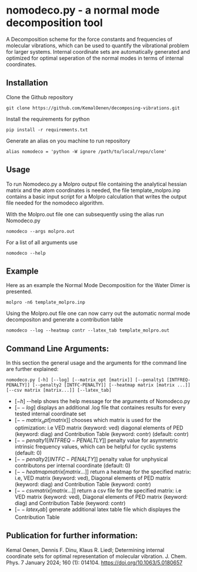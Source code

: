 # nomodeco.py - a normal mode decomposition tool
A Decomposition scheme for the force constants and frequencies of molecular vibrations, which can be used to quantify the vibrational problem for larger systems. 
Internal coordinate sets are automatically generated and optimized for optimal seperation of the normal modes in terms of internal coordinates.

## Installation

Clone the Github repository

```
git clone https://github.com/KemalOenen/decomposing-vibrations.git
```
Install the requirements for python

```
pip install -r requirements.txt
```
Generate an alias on you machine to run repository

```
alias nomodeco = 'python -W ignore /path/to/local/repo/clone'
```

## Usage

To run Nomodeco.py a Molpro output file containing the analytical hessian matrix and the atom coordinates is needed, the file template_molpro.inp contains a basic input script for a Molpro calculation that writes the output file needed for the nomodeco algorithm. 

With the Molpro.out file one can subsequently using the alias run Nomodeco.py

```
nomodeco --args molpro.out
```
For a list of all arguments use

```
nomodeco --help
```

## Example

Here as an example the Normal Mode Decomposition for the Water Dimer is presented.

```
molpro -n6 template_molpro.inp
```
Using the Molpro.out file one can now carry out the automatic normal mode decompositon and generate a contribution table

```
nomodeco --log --heatmap contr --latex_tab template_molpro.out
```


## Command Line Arguments:

In this section the general usage and the arguments for tthe command line are further explained:

```
nomodeco.py [-h] [--log] [--matrix_opt [matrix]] [--penalty1 [INTFREQ-PENALTY]] [--penalty2 [INTFC-PENALTY]] [--heatmap matrix [matrix ...]] [--csv matrix [matrix...]] [--latex_tab]
``` 
+ $[-h]$ --help shows the help message for the arguments of Nomodeco.py
+ $[--log]$ displays an additional .log file that containes results for every tested internal coordinate set
+ $[--matrix_opt [matrix]]$ chooses which matrix is used for the optimization: i.e VED matrix (keyword: ved) diagonal elements of PED (keyword: diag) and Contribution Table (keyword: contr) (default: contr)
+ $[--penalty1 [INTFREQ-PENALTLY]]$ penalty value for asymmetric intrinsic frequency values, which can be helpful for cyclic systems (default: 0)
+ $[--penalty2 [INTFC-PENALTY]]$ penalty value for unphysical contributons per internal coordinate (default: 0)
+ $[--heatmap matrix [matrix ...]]$ return a heatmap for the specified matrix: i.e, VED matrix (keyword: ved), Diagonal elements of PED matrix (keyword: diag) and Contribution Table (keyword: contr)
+ $[--csv matrix [matrix...]]$ return a csv file for the specified matrix: i.e VED matrix (keyword: ved), Diagonal elements of PED matrix (keyword: diag) and Contribution Table (keyword: contr)
+ $[--latex_tab]$ generate additional latex table file which displayes the Contribution Table




## Publication for further information:
Kemal Oenen, Dennis F. Dinu, Klaus R. Liedl; Determining internal coordinate sets for optimal representation of molecular vibration. J. Chem. Phys. 7 January 2024; 160 (1): 014104. https://doi.org/10.1063/5.0180657

